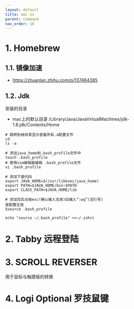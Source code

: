 ```yaml
---
layout: default
title: mac os
parent: Command
nav_order: 10
---
```


# 1. Homebrew

## 1.1. 镜像加速

- https://zhuanlan.zhihu.com/p/137464385

## 1.2. Jdk

安装的目录

- mac上的默认目录 /Library/Java/JavaVirtualMachines/jdk-1.8.jdk/Contents/Home

```shell
# 跳转到根目录显示查看所有.a配置文件
cd
ls -a

# 添加java_home到.bash_profile文件中
touch .bash_profile
# 使用vim编辑器编辑 .bash_profile文件
vi .bash_profile

# 添加下面代码
export JAVA_HOME=$(/usr/libexec/java_home)
export PATH=$JAVA_HOME/bin:$PATH
export CLASS_PATH=$JAVA_HOME/lib

# 添加完后点按esc(确认输入无效)后输入“:wq”(没引号)
是配置生效
$source .bash_profile

echo "source ~/.bash_profile" >>~/.zshrc

```

# 2. Tabby 远程登陆

# 3. SCROLL REVERSER

用于鼠标与触摸板的转换

# 4. Logi Optional 罗技鼠键